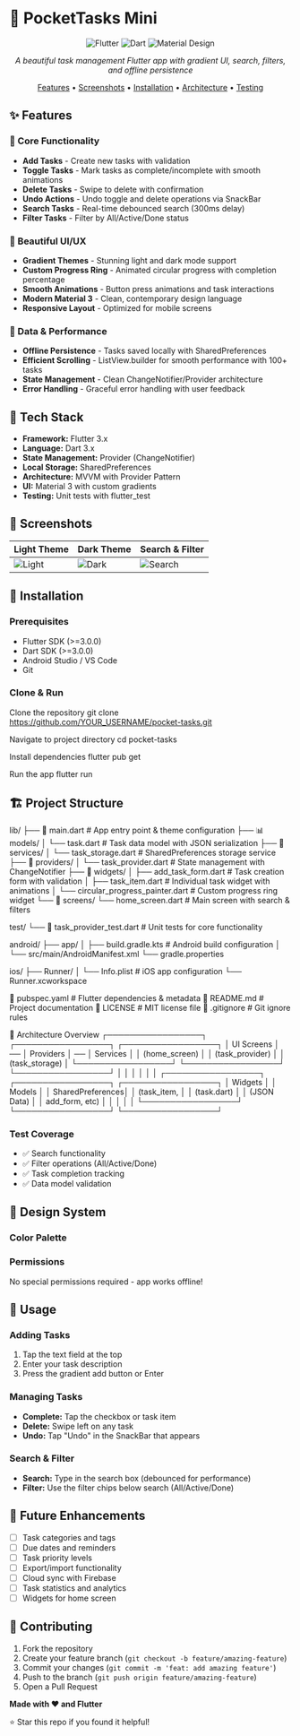# 🚀 PocketTasks Mini

<div align="center">

![Flutter](https://img.shields.io/badge/Flutter-02569B?style=for-the-badge&logo=flutter&logoColor=white)
![Dart](https://img.shields.io/badge/Dart-0175C2?style=for-the-badge&logo=dart&logoColor=white)
![Material Design](https://img.shields.io/badge/Material%20Design-757575?style=for-the-badge&logo=material-design&logoColor=white)

*A beautiful task management Flutter app with gradient UI, search, filters, and offline persistence*

[Features](#-features) • [Screenshots](#-screenshots) • [Installation](#-installation) • [Architecture](#-architecture) • [Testing](#-testing)

</div>

## ✨ Features

### 📱 Core Functionality
- **Add Tasks** - Create new tasks with validation
- **Toggle Tasks** - Mark tasks as complete/incomplete with smooth animations
- **Delete Tasks** - Swipe to delete with confirmation
- **Undo Actions** - Undo toggle and delete operations via SnackBar
- **Search Tasks** - Real-time debounced search (300ms delay)
- **Filter Tasks** - Filter by All/Active/Done status

### 🎨 Beautiful UI/UX
- **Gradient Themes** - Stunning light and dark mode support
- **Custom Progress Ring** - Animated circular progress with completion percentage
- **Smooth Animations** - Button press animations and task interactions
- **Modern Material 3** - Clean, contemporary design language
- **Responsive Layout** - Optimized for mobile screens

### 💾 Data & Performance
- **Offline Persistence** - Tasks saved locally with SharedPreferences
- **Efficient Scrolling** - ListView.builder for smooth performance with 100+ tasks
- **State Management** - Clean ChangeNotifier/Provider architecture
- **Error Handling** - Graceful error handling with user feedback

## 🎯 Tech Stack

- **Framework:** Flutter 3.x
- **Language:** Dart 3.x
- **State Management:** Provider (ChangeNotifier)
- **Local Storage:** SharedPreferences
- **Architecture:** MVVM with Provider Pattern
- **UI:** Material 3 with custom gradients
- **Testing:** Unit tests with flutter_test

## 📱 Screenshots

| Light Theme | Dark Theme | Search & Filter |
|-------------|------------|-----------------|
| ![Light](screenshots/light.png) | ![Dark](screenshots/dark.png) | ![Search](screenshots/search.png) |

## 🚀 Installation

### Prerequisites
- Flutter SDK (>=3.0.0)
- Dart SDK (>=3.0.0)
- Android Studio / VS Code
- Git

### Clone & Run


Clone the repository
git clone https://github.com/YOUR_USERNAME/pocket-tasks.git

Navigate to project directory
cd pocket-tasks

Install dependencies
flutter pub get

Run the app
flutter run


## 🏗️ Project Structure
lib/
├── 📱 main.dart                    # App entry point & theme configuration
├── 📊 models/
│   └── task.dart                   # Task data model with JSON serialization
├── 💾 services/
│   └── task_storage.dart           # SharedPreferences storage service
├── 🔄 providers/
│   └── task_provider.dart          # State management with ChangeNotifier
├── 🎨 widgets/
│   ├── add_task_form.dart          # Task creation form with validation
│   ├── task_item.dart              # Individual task widget with animations
│   └── circular_progress_painter.dart  # Custom progress ring widget
└── 📱 screens/
    └── home_screen.dart            # Main screen with search & filters

test/
└── 🧪 task_provider_test.dart      # Unit tests for core functionality

android/
├── app/
│   ├── build.gradle.kts            # Android build configuration
│   └── src/main/AndroidManifest.xml
└── gradle.properties

ios/
├── Runner/
│   └── Info.plist                  # iOS app configuration
└── Runner.xcworkspace

📄 pubspec.yaml                     # Flutter dependencies & metadata
📖 README.md                        # Project documentation
📜 LICENSE                          # MIT license file
🔧 .gitignore                       # Git ignore rules

🎯 Architecture Overview
┌─────────────────┐    ┌─────────────────┐    ┌─────────────────┐
│   UI Screens    │ ── │    Providers    │ ── │    Services     │
│  (home_screen)  │    │ (task_provider) │    │ (task_storage)  │
└─────────────────┘    └─────────────────┘    └─────────────────┘
         │                       │                       │
         │                       │                       │
    ┌─────────────────┐    ┌─────────────────┐    ┌─────────────────┐
    │    Widgets      │    │     Models      │    │ SharedPreferences│
    │ (task_item,     │    │   (task.dart)   │    │   (JSON Data)   │
    │  add_form, etc) │    │                 │    │                 │
    └─────────────────┘    └─────────────────┘    └─────────────────┘



### Test Coverage
- ✅ Search functionality
- ✅ Filter operations (All/Active/Done)
- ✅ Task completion tracking
- ✅ Data model validation

## 🎨 Design System

### Color Palette



### Permissions
No special permissions required - app works offline!

## 📖 Usage

### Adding Tasks
1. Tap the text field at the top
2. Enter your task description
3. Press the gradient add button or Enter

### Managing Tasks
- **Complete:** Tap the checkbox or task item
- **Delete:** Swipe left on any task
- **Undo:** Tap "Undo" in the SnackBar that appears

### Search & Filter
- **Search:** Type in the search box (debounced for performance)
- **Filter:** Use the filter chips below search (All/Active/Done)

## 🚧 Future Enhancements

- [ ] Task categories and tags
- [ ] Due dates and reminders
- [ ] Task priority levels
- [ ] Export/import functionality
- [ ] Cloud sync with Firebase
- [ ] Task statistics and analytics
- [ ] Widgets for home screen

## 🤝 Contributing

1. Fork the repository
2. Create your feature branch (`git checkout -b feature/amazing-feature`)
3. Commit your changes (`git commit -m 'feat: add amazing feature'`)
4. Push to the branch (`git push origin feature/amazing-feature`)
5. Open a Pull Request



**Made with ❤️ and Flutter**

⭐ Star this repo if you found it helpful!

</div>
